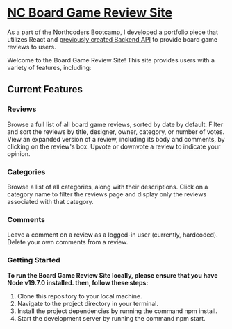# [NC Board Game Review Site](https://games-nc.netlify.app/)

As a part of the Northcoders Bootcamp, I developed a portfolio piece that utilizes React and [previously created Backend API](https://github.com/Damz1/nc-games) to provide board game reviews to users.

Welcome to the Board Game Review Site! This site provides users with a variety of features, including:

## Current Features

### Reviews

Browse a full list of all board game reviews, sorted by date by default.
Filter and sort the reviews by title, designer, owner, category, or number of votes.
View an expanded version of a review, including its body and comments, by clicking on the review's box.
Upvote or downvote a review to indicate your opinion.

### Categories

Browse a list of all categories, along with their descriptions.
Click on a category name to filter the reviews page and display only the reviews associated with that category.

### Comments

Leave a comment on a review as a logged-in user (currently, hardcoded).
Delete your own comments from a review.

### Getting Started

**To run the Board Game Review Site locally, please ensure that you have Node v19.7.0 installed. then, follow these steps:**

1. Clone this repository to your local machine.
2. Navigate to the project directory in your terminal.
3. Install the project dependencies by running the command npm install.
4. Start the development server by running the command npm start.
